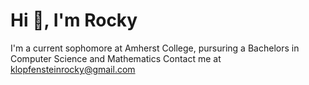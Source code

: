 # Hi 👋, I'm Rocky

I'm a current sophomore at Amherst College, pursuring a Bachelors in Computer Science and Mathematics
Contact me at klopfensteinrocky@gmail.com

